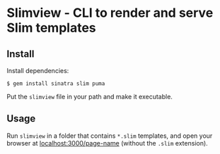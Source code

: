 # Slimview - CLI to render and serve Slim templates

## Install

Install dependencies:

```
$ gem install sinatra slim puma
```

Put the `slimview` file in your path and make it executable.

## Usage

Run `slimview` in a folder that contains `*.slim` templates, and open your
browser at [localhost:3000/page-name](http://localhost:3000) (without the
`.slim` extension).


